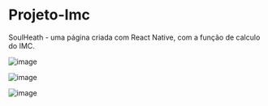 # Projeto-Imc
SoulHeath - uma página criada com React Native, com a função de calculo do IMC.

![image](https://user-images.githubusercontent.com/83011638/127061991-7a94a945-813a-4cca-af8a-b4cb6e5018ff.png)

![image](https://user-images.githubusercontent.com/83011638/127062115-2f551a1f-bd86-40ae-bedd-1a10f890ce16.png)

![image](https://user-images.githubusercontent.com/83011638/127062162-a8907f2f-c6c2-41b3-9205-ad5c72cab92e.png)


